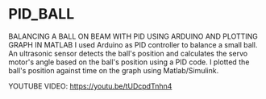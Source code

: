# PID_BALL
BALANCING A BALL ON BEAM WITH PID USING ARDUINO AND PLOTTING GRAPH IN MATLAB
I used Arduino as PID controller to balance a small ball. 
An ultrasonic sensor detects the ball's position and calculates the servo motor's angle based on the ball's position using a PID code. 
I plotted the ball's position against time on the graph using Matlab/Simulink.

YOUTUBE VIDEO: https://youtu.be/tUDcpdTnhn4
